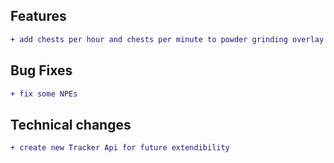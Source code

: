 ## Features
```diff
+ add chests per hour and chests per minute to powder grinding overlay
```

## Bug Fixes

```diff
+ fix some NPEs
```

## Technical changes

```diff
+ create new Tracker Api for future extendibility
```
